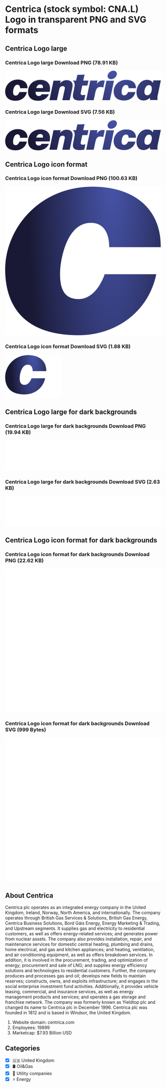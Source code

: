 # Centrica (stock symbol: CNA.L) Logo in transparent PNG and SVG formats

## Centrica Logo large

### Centrica Logo large Download PNG (78.91 KB)

![Centrica Logo large Download PNG (78.91 KB)](/img/orig/CNA.L_BIG-30206ecf.png)

### Centrica Logo large Download SVG (7.56 KB)

![Centrica Logo large Download SVG (7.56 KB)](/img/orig/CNA.L_BIG-e394c22d.svg)

## Centrica Logo icon format

### Centrica Logo icon format Download PNG (100.63 KB)

![Centrica Logo icon format Download PNG (100.63 KB)](/img/orig/CNA.L-7bcaab7a.png)

### Centrica Logo icon format Download SVG (1.88 KB)

![Centrica Logo icon format Download SVG (1.88 KB)](/img/orig/CNA.L-6e1fb63a.svg)

## Centrica Logo large for dark backgrounds

### Centrica Logo large for dark backgrounds Download PNG (19.94 KB)

![Centrica Logo large for dark backgrounds Download PNG (19.94 KB)](/img/orig/CNA.L_BIG.D-d73b5fa9.png)

### Centrica Logo large for dark backgrounds Download SVG (2.63 KB)

![Centrica Logo large for dark backgrounds Download SVG (2.63 KB)](/img/orig/CNA.L_BIG.D-edcf9a8a.svg)

## Centrica Logo icon format for dark backgrounds

### Centrica Logo icon format for dark backgrounds Download PNG (22.62 KB)

![Centrica Logo icon format for dark backgrounds Download PNG (22.62 KB)](/img/orig/CNA.L.D-27595e4a.png)

### Centrica Logo icon format for dark backgrounds Download SVG (999 Bytes)

![Centrica Logo icon format for dark backgrounds Download SVG (999 Bytes)](/img/orig/CNA.L.D-a6b4c0bd.svg)

## About Centrica

Centrica plc operates as an integrated energy company in the United Kingdom, Ireland, Norway, North America, and internationally. The company operates through British Gas Services & Solutions, British Gas Energy, Centrica Business Solutions, Bord Gáis Energy, Energy Marketing & Trading, and Upstream segments. It supplies gas and electricity to residential customers, as well as offers energy-related services; and generates power from nuclear assets. The company also provides installation, repair, and maintenance services for domestic central heating, plumbing and drains, home electrical, and gas and kitchen appliances; and heating, ventilation, and air conditioning equipment, as well as offers breakdown services. In addition, it is involved in the procurement, trading, and optimization of energy; procurement and sale of LNG; and supplies energy efficiency solutions and technologies to residential customers. Further, the company produces and processes gas and oil; develops new fields to maintain reserves; constructs, owns, and exploits infrastructure; and engages in the social enterprise investment fund activities. Additionally, it provides vehicle leasing, commercial, and insurance services, as well as energy management products and services; and operates a gas storage and franchise network. The company was formerly known as Yieldtop plc and changed its name to Centrica plc in December 1996. Centrica plc was founded in 1812 and is based in Windsor, the United Kingdom.

1. Website domain: centrica.com
2. Employees: 19899
3. Marketcap: $7.93 Billion USD


## Categories
- [x] 🇬🇧 United Kingdom
- [x] 🛢 Oil&Gas
- [x] 🚰 Utility companies
- [x] ⚡ Energy
